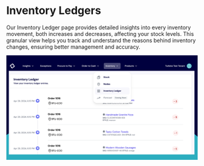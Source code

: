 # Inventory Ledgers

Our Inventory Ledger page provides detailed insights into every inventory movement, both increases and decreases, affecting your stock levels. 
This granular view helps you track and understand the reasons behind inventory changes, ensuring better management and accuracy. 

![Inventory Ledgers](../../static/img/inv_ledger.png)

